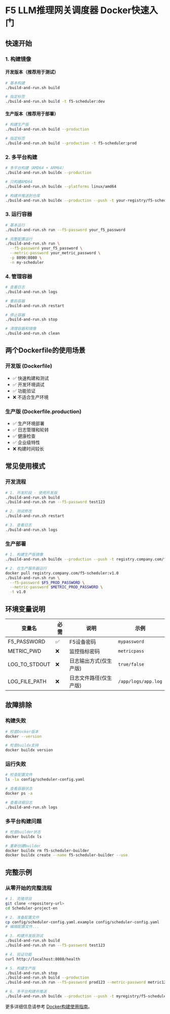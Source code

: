 # F5 LLM推理网关调度器 Docker快速入门

## 快速开始

### 1. 构建镜像

#### 开发版本（推荐用于测试）
```bash
# 基本构建
./build-and-run.sh build

# 指定标签
./build-and-run.sh build -t f5-scheduler:dev
```

#### 生产版本（推荐用于部署）
```bash
# 构建生产版
./build-and-run.sh build --production

# 指定标签
./build-and-run.sh build --production -t f5-scheduler:prod
```

### 2. 多平台构建

```bash
# 多平台构建（AMD64 + ARM64）
./build-and-run.sh buildx --production

# 只构建AMD64
./build-and-run.sh buildx --platforms linux/amd64

# 构建并推送到仓库
./build-and-run.sh buildx --production --push -t your-registry/f5-scheduler:v1.0
```

### 3. 运行容器

```bash
# 基本运行
./build-and-run.sh run --f5-password your_f5_password

# 完整配置运行
./build-and-run.sh run \
  --f5-password your_f5_password \
  --metric-password your_metric_password \
  -p 8090:8080 \
  -n my-scheduler
```

### 4. 管理容器

```bash
# 查看日志
./build-and-run.sh logs

# 重启容器
./build-and-run.sh restart

# 停止容器
./build-and-run.sh stop

# 清理容器和镜像
./build-and-run.sh clean
```

## 两个Dockerfile的使用场景

### 开发版 (Dockerfile)
- ✅ 快速构建和测试
- ✅ 开发环境调试
- ✅ 功能验证
- ❌ 不适合生产环境

### 生产版 (Dockerfile.production)
- ✅ 生产环境部署
- ✅ 日志管理和轮转
- ✅ 健康检查
- ✅ 企业级特性
- ❌ 构建时间较长

## 常见使用模式

### 开发流程
```bash
# 1. 开发阶段 - 使用开发版
./build-and-run.sh build
./build-and-run.sh run --f5-password test123

# 2. 测试修改
./build-and-run.sh restart

# 3. 查看日志
./build-and-run.sh logs
```

### 生产部署
```bash
# 1. 构建生产版镜像
./build-and-run.sh buildx --production --push -t registry.company.com/f5-scheduler:v1.0

# 2. 在生产服务器运行
docker pull registry.company.com/f5-scheduler:v1.0
./build-and-run.sh run \
  --f5-password $F5_PROD_PASSWORD \
  --metric-password $METRIC_PROD_PASSWORD \
  -t v1.0
```

## 环境变量说明

| 变量名 | 必需 | 说明 | 示例 |
|--------|------|------|------|
| F5_PASSWORD | ✅ | F5设备密码 | `mypassword` |
| METRIC_PWD | ❌ | 监控指标密码 | `metricpass` |
| LOG_TO_STDOUT | ❌ | 日志输出方式(仅生产版) | `true/false` |
| LOG_FILE_PATH | ❌ | 日志文件路径(仅生产版) | `/app/logs/app.log` |

## 故障排除

### 构建失败
```bash
# 检查Docker版本
docker --version

# 检查buildx支持
docker buildx version
```

### 运行失败
```bash
# 检查配置文件
ls -la config/scheduler-config.yaml

# 查看容器状态
docker ps -a

# 查看详细日志
./build-and-run.sh logs
```

### 多平台构建问题
```bash
# 检查builder状态
docker buildx ls

# 重新创建builder
docker buildx rm f5-scheduler-builder
docker buildx create --name f5-scheduler-builder --use
```

## 完整示例

### 从零开始的完整流程
```bash
# 1. 克隆项目
git clone <repository-url>
cd Scheduler-project-en

# 2. 准备配置文件
cp config/scheduler-config.yaml.example config/scheduler-config.yaml
# 编辑配置文件...

# 3. 构建开发版测试
./build-and-run.sh build
./build-and-run.sh run --f5-password test123

# 4. 验证功能
curl http://localhost:8080/health

# 5. 构建生产版
./build-and-run.sh stop
./build-and-run.sh build --production
./build-and-run.sh run --f5-password prod123 --metric-password metric123

# 6. 多平台构建并推送
./build-and-run.sh buildx --production --push -t myregistry/f5-scheduler:v1.0
```

更多详细信息请参考 [Docker构建使用指南](./Docker构建使用指南.md)。 